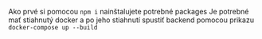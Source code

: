 Ako prvé si pomocou `npm i` nainštalujete potrebné packages
Je potrebné mať stiahnutý docker a po jeho stiahnutí spustiť backend pomocou prikazu `docker-compose up --build`
